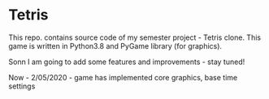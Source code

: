 # Tetris 

This repo. contains source code of my semester project - Tetris clone. 
This game is written in Python3.8 and PyGame library (for graphics). 

Sonn I am going to add some features and improvements - stay tuned! 

Now - 2/05/2020 - game has implemented core graphics, base time settings
